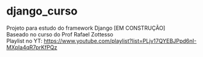 # django_curso
Projeto para estudo do framework Django [EM CONSTRUÇÃO] 
<br>
Baseado no curso do Prof Rafael Zottesso 
<br>
Playlist no YT: https://www.youtube.com/playlist?list=PLjv17QYEBJPpd6nI-MXpIa4qR7prKfPQz